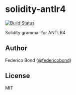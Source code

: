 # solidity-antlr4

[![Build Status](https://travis-ci.org/solidityj/solidity-antlr4.svg?branch=master)](https://travis-ci.org/solidityj/solidity-antlr4)

Solidity grammar for ANTLR4

## Author

Federico Bond ([@federicobond](https://github.com/federicobond))

## License

MIT
